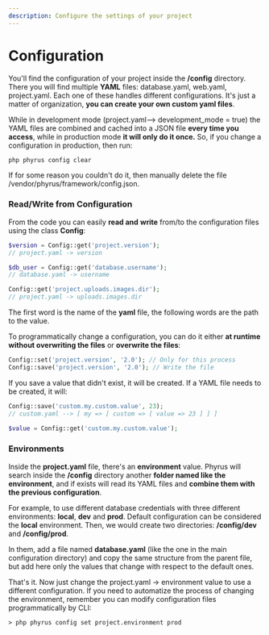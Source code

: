 ```yaml
---
description: Configure the settings of your project
---
```


# Configuration

You'll find the configuration of your project inside the **/config** directory. There you will find multiple **YAML** files: database.yaml, web.yaml, project.yaml. Each one of these handles different configurations. It's just a matter of organization, **you can create your own custom yaml files**.

While in development mode (project.yaml--> development\_mode = true) the YAML files are combined and cached into a JSON file **every time you access**, while in production mode **it will only do it once.** So, if you change a configuration in production, then run:

```
php phyrus config clear
```

If for some reason you couldn't do it, then manually delete the file /vendor/phyrus/framework/config.json.

### Read/Write from Configuration

From the code you can easily **read and** **write** from/to the configuration files using the class **Config**:

```php
$version = Config::get('project.version');
// project.yaml -> version

$db_user = Config::get('database.username');
// database.yaml -> username

Config::get('project.uploads.images.dir');
// project.yaml -> uploads.images.dir
```

The first word is the name of the **yaml** file, the following words are the path to the value.

To programmatically change a configuration, you can do it either **at runtime without overwriting the files** or **overwrite the files**:

```php
Config::set('project.version', '2.0'); // Only for this process
Config::save('project.version', '2.0'); // Write the file
```

If you save a value that didn't exist, it will be created. If a YAML file needs to be created, it will:

```php
Config::save('custom.my.custom.value', 23);
// custom.yaml --> [ my => [ custom => [ value => 23 ] ] ]

$value = Config::get('custom.my.custom.value');
```

### Environments

Inside the **project.yaml** file, there's an **environment** value. Phyrus will search inside the **/config** directory another **folder named like the environment**, and if exists will read its YAML files and **combine them with the previous configuration**.

For example, to use different database credentials with three different environments: **local**, **dev** and **prod**. Default configuration can be considered the **local** environment. Then, we would create two directories: **/config/dev** and **/config/prod**.

In them, add a file named **database.yaml** (like the one in the main configuration directory) and copy the same structure from the parent file, but add here only the values that change with respect to the default ones.

That's it. Now just change the project.yaml -> environment value to use a different configuration. If you need to automatize the process of changing the environment, remember you can modify configuration files programmatically by CLI:

```
> php phyrus config set project.environment prod
```

